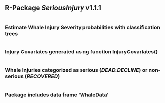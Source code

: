## R-Package *SeriousInjury* v1.1.1
#
### Estimate Whale Injury Severity probabilities with classification trees
#
### Injury Covariates generated using function InjuryCovariates()
#
### Whale Injuries categorized as serious (*DEAD.DECLINE*) or non-serious (*RECOVERED*)
#
### Package includes data frame 'WhaleData'
